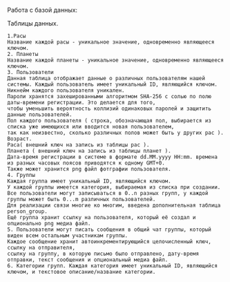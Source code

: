 ﻿Работа с базой данных:

Таблицы данных.

    1.Расы
    Название каждой расы - уникальное значение, одновременно являющееся ключом.
    2. Планеты
    Название каждой планеты - уникальное значение, одновременно являющееся ключом.
    3. Пользователи
    Данная таблица отображает данные о различных пользователям нашей системы. Каждый пользователь имеет уникальный ID, являющийся ключом. Никнейм каждого пользователя уникален. 
    Пароли хранятся захешированными алгоритмом SHA-256 с солью по полю даты-времени регистрации. Это делается для того, 
    чтобы уменьшить вероятность коллизий одинаковых паролей и защитить данные пользователей. 
    Пол каждого пользователя ( строка, обозначающая пол, выбирается из списка уже имеющихся или вводится новая пользователем, 
    так как неизвестно, сколько различных полов может быть у других рас ).
    Возраст.
    Раса( внешний ключ на запись из таблицы рас ).
    Планета ( внешний ключ на запись из таблицы планет ).
    Дата-время регистрации в системе в формате dd.MM.yyyy HH:mm. времена из разных часовых поясов приводятся к одному GMT+0.
    Также может хранится png файл фотграфии пользователя.
    4. Группы
	Каждая группа имеет уникальный ID, являющийся ключом.
	У каждой группы имеется категория, выбираемая из списка при создании.
    Все пользователи могут записываться в 0..n разных групп, у каждой группы может быть 0...m различных пользователей. 
    Для реализации связи многие ко многим, введена дополнительная таблица person_group. 
    Ещё группа хранит ссылку на пользователя, который её создал и опционально png медиа файл.
    5. Пользователи могут писать сообщения в общий чат группы, который виден всем остальным участникам группы. 
    Каждое сообщение хранит автоинкрементирующийся целочисленный ключ, ссылку на отправителя, 
    ссылку на группу, в которую письмо было отправлено, дату-время отправки, текст сообщения и опциональный медиа файл.
	6. Категории групп. Каждая категория имеет уникальный ID, являющийся ключом, и текстовое описание/название категории.
